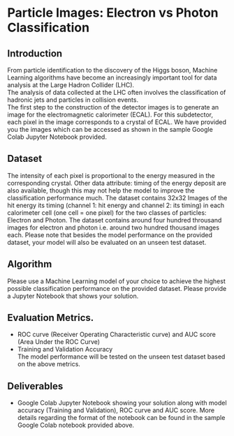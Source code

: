 # Particle Images: Electron vs Photon Classification
## Introduction
From particle identification to the discovery of the Higgs boson, Machine Learning algorithms have become an increasingly important tool for data analysis at the Large Hadron Collider (LHC).  
The analysis of data collected at the LHC often involves the classification of hadronic jets and particles in collision events.    
The first step to the construction of the detector images is to generate an image for the electromagnetic calorimeter (ECAL). For this subdetector, each pixel in the image corresponds to a crystal of ECAL. We have provided you the images which can be accessed as shown in the sample Google Colab Jupyter Notebook provided. 
## Dataset  
The intensity of each pixel is proportional to the energy measured in the corresponding crystal. Other data attribute: timing of the energy deposit are also available, though this may not help the model to improve the classification performance much. 
The dataset contains 32x32 Images of the hit energy its timing (channel 1: hit energy and channel 2: its timing) in each calorimeter cell (one cell = one pixel) for the two classes of particles: Electron and Photon. 
The dataset contains around four hundred throusand images for electron and photon i.e. around two hundred thousand images each. Please note that besides the model performance on the provided dataset, your model will also be evaluated on an unseen test dataset.
## Algorithm 
Please use a Machine Learning model of your choice to achieve the highest possible classification performance on the provided dataset. Please provide a Jupyter Notebook that shows your solution.
## Evaluation Metrics.
* ROC curve (Receiver Operating Characteristic curve) and AUC score (Area Under the ROC Curve)   
* Training and Validation Accuracy   
The model performance will be tested on the unseen test dataset based on the above metrics.
## Deliverables  
* Google Colab Jupyter Notebook showing your solution along with model accuracy (Training and Validation), ROC curve and AUC score. More details regarding the format of the notebook can be found in the sample Google Colab notebook provided above.  




  
